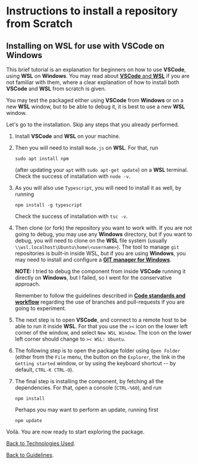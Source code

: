 # Instructions to install a repository from Scratch

## Installing on **WSL** for use with **VSCode** on **Windows**

This brief tutorial is an explanation for beginners on how to use **VSCode**, using **WSL** on **Windows**. 
You may read about [**VSCode** and **WSL**](https://code.visualstudio.com/docs) if you are not familiar with them, where a clear explanation of how to install both **VSCode** and **WSL** from scratch is given.

You may test the packaged either using **VSCode** from **Windows** or on a new **WSL** window, but to be able to debug it, it is best to use a new **WSL** window.

Let's go to the installation. Skip any steps that you already performed.

1. Install **VSCode** and **WSL** on your machine.

2. Then you will need to install `Node.js` on **WSL**. 
   For that, run 

    ```sudo apt install npm``` 

   (after updating your `apt` with `sudo apt-get update`) on a **WSL** terminal. 
   Check the success of installation with `node -v`.

3. As you will also use `Typescript`, you will need to install it as well, by running 

   ```npm install -g typescript```

   Check the success of installation with `tsc -v`.

4. Then clone (or fork) the repository you want to work with. 
   If you are not going to debug, you may use any **Windows** directory, but if you want to debug, you will need to clone on the **WSL** file system (usually `\\wsl.localhost\Ubuntu\home\<username>`).
   The tool to manage `git` repositories is built-in inside WSL, but if you are using **Windows**, you may need to install and configure a [**GIT manager for Windows**](https://gitforwindows.org/).

    **NOTE:** I tried to debug the component from inside **VSCode** running it directly on **Windows**, but I failed, so I went for the conservative approach.

    Remember to follow the guidelines described in [**Code standards and workflow**](./code-standards-and-workflow.md) regarding the use of branches and pull-requests if you are going to experiment.

5. The next step is to open **VSCode**, and connect to a remote host to be able to run it inside **WSL**. 
   For that you use the `><` icon on the lower left corner of the window, and select `New WSL Window`. 
   The icon on the lower left corner should change to `>< WSL: Ubuntu`.

6. The following step is to open the package folder using `Open Folder` (either from the `File` menu, the button on the `Explorer`, the link in the `Getting started` window, or by using the keyboard shortcut -- by default, `CTRL-K CTRL-O`).

7. The final step is installing the component, by fetching all the dependencies. 
   For that, open a console (`CTRL-%60`), and run 
   
   ```npm install```

   Perhaps you may want to perform an update, running first 
   
   ```npm update```

Voilà. You are now ready to start exploring the package.

[Back to Technologies Used](./technologies-used.md).

[Back to Guidelines](../README.md).